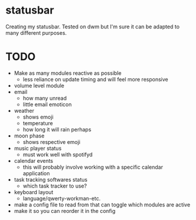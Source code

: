 # statusbar
Creating my statusbar. Tested on dwm but I'm sure it can be adapted to many different purposes.

# TODO
- Make as many modules reactive as possible
    - less reliance on update timing and will feel more responsive
- volume level module
- email
    - how many unread
    - little email emoticon
- weather
    - shows emoji
    - temperature
    - how long it will rain perhaps
- moon phase
    - shows respective emoji
- music player status
    - must work well with spotifyd
- calendar events
    - this will probably involve working with a specific calendar application
- task tracking softwares status
    - which task tracker to use?
- keyboard layout
    - language/qwerty-workman-etc.
- make a config file to read from that can toggle which modules are active
- make it so you can reorder it in the config
